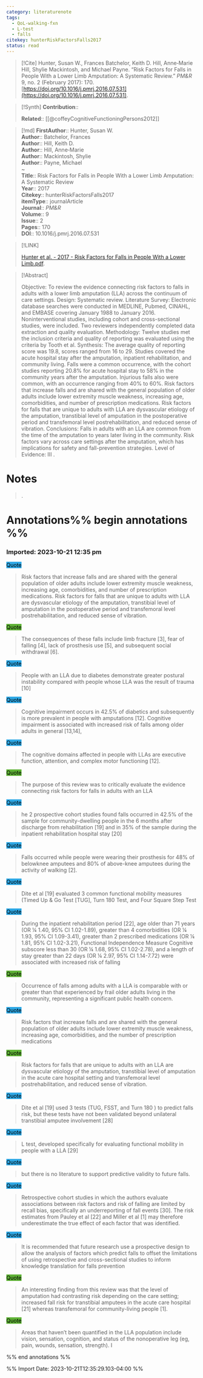 ```yaml
---
category: literaturenote
tags:
  - QoL-walking-fxn
  - L-test
  - falls
citekey: hunterRiskFactorsFalls2017
status: read
---
```


> [!Cite]
> Hunter, Susan W., Frances Batchelor, Keith D. Hill, Anne‐Marie Hill, Shylie Mackintosh, and Michael Payne. “Risk Factors for Falls in People With a Lower Limb Amputation: A Systematic Review.” _PM&R_ 9, no. 2 (February 2017): 170. [https://doi.org/10.1016/j.pmrj.2016.07.531](https://doi.org/10.1016/j.pmrj.2016.07.531).

>[!Synth]
>**Contribution**:: 
>
>**Related**::  [[@coffeyCognitiveFunctioningPersons2012]] 
>

>[!md]
> **FirstAuthor**:: Hunter, Susan W.  
> **Author**:: Batchelor, Frances  
> **Author**:: Hill, Keith D.  
> **Author**:: Hill, Anne‐Marie  
> **Author**:: Mackintosh, Shylie  
> **Author**:: Payne, Michael  
~    
> **Title**:: Risk Factors for Falls in People With a Lower Limb Amputation: A Systematic Review  
> **Year**:: 2017   
> **Citekey**:: hunterRiskFactorsFalls2017  
> **itemType**:: journalArticle  
> **Journal**:: *PM&R*  
> **Volume**:: 9  
> **Issue**:: 2   
> **Pages**:: 170  
> **DOI**:: 10.1016/j.pmrj.2016.07.531    

> [!LINK] 
>
>  [Hunter et al. - 2017 - Risk Factors for Falls in People With a Lower Limb.pdf](file://C:\Users\emzpe\Zotero\storage\7NMHPVXT\Hunter%20et%20al.%20-%202017%20-%20Risk%20Factors%20for%20Falls%20in%20People%20With%20a%20Lower%20Limb.pdf).

> [!Abstract]
>
> Objective: To review the evidence connecting risk factors to falls in adults with a lower limb amputation (LLA) across the continuum of care settings. Design: Systematic review. Literature Survey: Electronic database searches were conducted in MEDLINE, Pubmed, CINAHL, and EMBASE covering January 1988 to January 2016. Noninterventional studies, including cohort and cross-sectional studies, were included. Two reviewers independently completed data extraction and quality evaluation.
Methodology: Twelve studies met the inclusion criteria and quality of reporting was evaluated using the criteria by Tooth et al. Synthesis: The average quality of reporting score was 19.8, scores ranged from 16 to 29. Studies covered the acute hospital stay after the amputation, inpatient rehabilitation, and community living. Falls were a common occurrence, with the cohort studies reporting 20.8% for acute hospital stay to 58% in the community years after the amputation. Injurious falls also were common, with an occurrence ranging from 40% to 60%. Risk factors that increase falls and are shared with the general population of older adults include lower extremity muscle weakness, increasing age, comorbidities, and number of prescription medications. Risk factors for falls that are unique to adults with LLA are dysvascular etiology of the amputation, transtibial level of amputation in the postoperative period and transfemoral level postrehabilitation, and reduced sense of vibration.
Conclusions: Falls in adults with an LLA are common from the time of the amputation to years later living in the community. Risk factors vary across care settings after the amputation, which has implications for safety and fall-prevention strategies. Level of Evidence: III
>.
> 
# Notes
>.


# Annotations%% begin annotations %%


### Imported: 2023-10-21 12:35 pm



<mark style="background-color: #2ea8e5">Quote</mark>
> Risk factors that increase falls and are shared with the general population of older adults include lower extremity muscle weakness, increasing age, comorbidities, and number of prescription medications. Risk factors for falls that are unique to adults with LLA are dysvascular etiology of the amputation, transtibial level of amputation in the postoperative period and transfemoral level postrehabilitation, and reduced sense of vibration.

<mark style="background-color: #5fb236">Quote</mark>
> The consequences of these falls include limb fracture [3], fear of falling [4], lack of prosthesis use [5], and subsequent social withdrawal [6].

<mark style="background-color: #2ea8e5">Quote</mark>
> People with an LLA due to diabetes demonstrate greater postural instability compared with people whose LLA was the result of trauma [10]

<mark style="background-color: #2ea8e5">Quote</mark>
> Cognitive impairment occurs in 42.5% of diabetics and subsequently is more prevalent in people with amputations [12]. Cognitive impairment is associated with increased risk of falls among older adults in general [13,14],

<mark style="background-color: #2ea8e5">Quote</mark>
> The cognitive domains affected in people with LLAs are executive function, attention, and complex motor functioning [12].

<mark style="background-color: #5fb236">Quote</mark>
> The purpose of this review was to critically evaluate the evidence connecting risk factors for falls in adults with an LLA

<mark style="background-color: #2ea8e5">Quote</mark>
> he 2 prospective cohort studies found falls occurred in 42.5% of the sample for community-dwelling people in the 6 months after discharge from rehabilitation [19] and in 35% of the sample during the inpatient rehabilitation hospital stay [20]

<mark style="background-color: #2ea8e5">Quote</mark>
> Falls occurred while people were wearing their prosthesis for 48% of belowknee amputees and 80% of above-knee amputees during the activity of walking [2].

<mark style="background-color: #2ea8e5">Quote</mark>
> Dite et al [19] evaluated 3 common functional mobility measures (Timed Up & Go Test [TUG], Turn 180  Test, and Four Square Step Test

<mark style="background-color: #2ea8e5">Quote</mark>
> During the inpatient rehabilitation period [22], age older than 71 years (OR ¼ 1.40, 95% CI 1.02-1.89), greater than 4 comorbidities (OR ¼ 1.93, 95% CI 1.09-3.41), greater than 2 prescribed medications (OR ¼ 1.81, 95% CI 1.02-3.21), Functional Independence Measure Cognitive subscore less than 30 (OR ¼ 1.68, 95% CI 1.02-2.78), and a length of stay greater than 22 days (OR ¼ 2.97, 95% CI 1.14-7.72) were associated with increased risk of falling

<mark style="background-color: #5fb236">Quote</mark>
> Occurrence of falls among adults with a LLA is comparable with or greater than that experienced by frail older adults living in the community, representing a significant public health concern.

<mark style="background-color: #2ea8e5">Quote</mark>
> Risk factors that increase falls and are shared with the general population of older adults include lower extremity muscle weakness, increasing age, comorbidities, and the number of prescription medications

<mark style="background-color: #5fb236">Quote</mark>
> Risk factors for falls that are unique to adults with an LLA are dysvascular etiology of the amputation, transtibial level of amputation in the acute care hospital setting and transfemoral level postrehabilitation, and reduced sense of vibration.

<mark style="background-color: #2ea8e5">Quote</mark>
> Dite et al [19] used 3 tests (TUG, FSST, and Turn 180 ) to predict falls risk, but these tests have not been validated beyond unilateral transtibial amputee involvement [28]

<mark style="background-color: #2ea8e5">Quote</mark>
> L test, developed specifically for evaluating functional mobility in people with a LLA [29]

<mark style="background-color: #2ea8e5">Quote</mark>
> but there is no literature to support predictive validity to future falls.

<mark style="background-color: #2ea8e5">Quote</mark>
> Retrospective cohort studies in which the authors evaluate associations between risk factors and risk of falling are limited by recall bias, specifically an underreporting of fall events [30]. The risk estimates from Pauley et al [22] and Miller et al [1] may therefore underestimate the true effect of each factor that was identified.

<mark style="background-color: #2ea8e5">Quote</mark>
> It is recommended that future research use a prospective design to allow the analysis of factors which predict falls to offset the limitations of using retrospective and cross-sectional studies to inform knowledge translation for falls prevention

<mark style="background-color: #5fb236">Quote</mark>
> An interesting finding from this review was that the level of amputation had contrasting risk depending on the care setting; increased fall risk for transtibial amputees in the acute care hospital [21] whereas transfemoral for community-living people [1].

<mark style="background-color: #5fb236">Quote</mark>
> Areas that haven’t been quantified in the LLA population include vision, sensation, cognition, and status of the nonoperative leg (eg, pain, wounds, sensation, strength). I


%% end annotations %%

%% Import Date: 2023-10-21T12:35:29.103-04:00 %%
